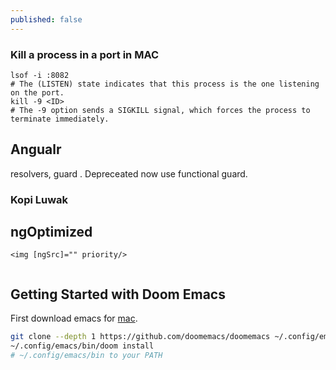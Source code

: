 ```yaml
---
published: false
---
```


### Kill a process in a port in MAC

```
lsof -i :8082
# The (LISTEN) state indicates that this process is the one listening on the port.
kill -9 <ID>
# The -9 option sends a SIGKILL signal, which forces the process to terminate immediately. 
```

## Angualr

resolvers, guard . Depreceated now use functional guard.


### Kopi Luwak

## ngOptimized

```
<img [ngSrc]="" priority/>


```
## Getting Started with Doom Emacs

First download emacs for [mac](https://emacsformacosx.com/).

```sh
git clone --depth 1 https://github.com/doomemacs/doomemacs ~/.config/emacs
~/.config/emacs/bin/doom install
# ~/.config/emacs/bin to your PATH
```
